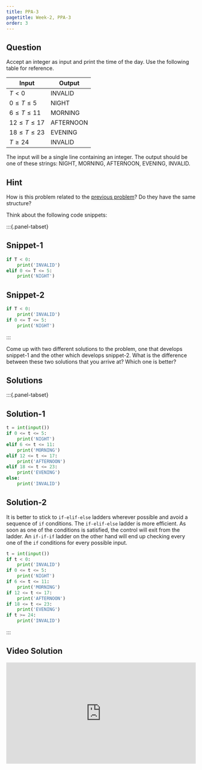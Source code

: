 ```yaml
---
title: PPA-3
pagetitle: Week-2, PPA-3
order: 3
---
```


## Question

Accept an integer as input and print the time of the day. Use the following table for reference.

| Input               | Output    |
| ------------------- | --------- |
| $T < 0$             | INVALID   |
| $0 \leq T \leq 5$   | NIGHT     |
| $6 \leq T \leq 11$  | MORNING   |
| $12 \leq T \leq 17$ | AFTERNOON |
| $18 \leq T \leq 23$ | EVENING   |
| $T \geq 24$         | INVALID   |

The input will be a single line containing an integer. The output should be one of these strings: NIGHT, MORNING, AFTERNOON, EVENING, INVALID.



## Hint

How is this problem related to the [previous problem](/ppa/week-2/PPA-2.md)? Do they have the same structure?

Think about the following code snippets:

:::{.panel-tabset}

## Snippet-1

```python
if T < 0:
    print('INVALID')
elif 0 <= T <= 5:
    print('NIGHT')
```

## Snippet-2

```python
if T < 0:
    print('INVALID')
if 0 <= T <= 5:
    print('NIGHT')
```

:::

Come up with two different solutions to the problem, one that develops snippet-1 and the other which develops snippet-2. What is the difference between these two solutions that you arrive at? Which one is better?



## Solutions

:::{.panel-tabset}

## Solution-1


```python
t = int(input())
if 0 <= t <= 5:
    print('NIGHT')
elif 6 <= t <= 11:
    print('MORNING')
elif 12 <= t <= 17:
    print('AFTERNOON')
elif 18 <= t <= 23:
    print('EVENING')
else:
    print('INVALID')
```

## Solution-2

It is better to stick to `if-elif-else` ladders wherever possible and avoid a sequence of `if` conditions. The `if-elif-else` ladder is more efficient. As soon as one of the conditions is satisfied, the control will exit from the ladder. An `if-if-if` ladder on the other hand will end up checking every one of the `if` conditions for every possible input.


```python
t = int(input())
if t < 0:
    print('INVALID')
if 0 <= t <= 5:
    print('NIGHT')
if 6 <= t <= 11:
    print('MORNING')
if 12 <= t <= 17:
    print('AFTERNOON')
if 18 <= t <= 23:
    print('EVENING')
if t >= 24:
    print('INVALID')
```

:::

## Video Solution

<div style="position: relative; padding-bottom: 53.43750000000001%; height: 0;"><iframe src="https://www.loom.com/embed/42deb6e28d4748fc83c8753cfe3c4be3?sid=a941a0f9-e652-4a36-800b-73ccad94e682" frameborder="0" webkitallowfullscreen mozallowfullscreen allowfullscreen style="position: absolute; top: 0; left: 0; width: 100%; height: 100%;"></iframe></div>

